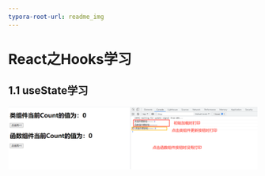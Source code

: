 ```yaml
---
typora-root-url: readme_img
---
```


# React之Hooks学习

## 1.1 useState学习

![image-20210913112304995](/readme_img/image-20210913112304995.png)

